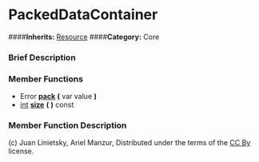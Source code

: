 #  PackedDataContainer  
####**Inherits:** [Resource](class_resource)
####**Category:** Core

###  Brief Description  


###  Member Functions 
  * Error  **[pack](#pack)**  **(** var value  **)**
  * [int](class_int)  **[size](#size)**  **(** **)** const

###  Member Function Description  


(c) Juan Linietsky, Ariel Manzur, Distributed under the terms of the [CC By](https://creativecommons.org/licenses/by/3.0/legalcode) license.
